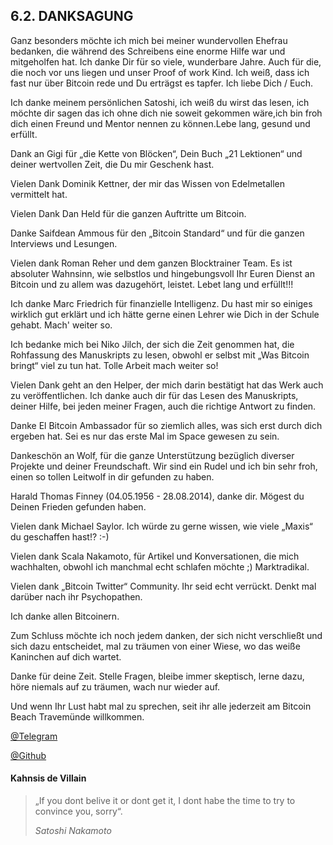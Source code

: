 ## 6.2. DANKSAGUNG

Ganz besonders möchte ich mich bei meiner wundervollen Ehefrau bedanken, die während des Schreibens eine enorme Hilfe war und mitgeholfen hat. Ich danke Dir für so viele, wunderbare Jahre. Auch für die, die noch vor uns liegen und unser Proof of work Kind. Ich weiß, dass ich fast nur über Bitcoin rede und Du erträgst es tapfer. Ich liebe Dich / Euch.

Ich danke meinem persönlichen Satoshi, ich weiß du wirst das lesen, ich möchte dir sagen das ich ohne dich nie soweit gekommen wäre,ich bin froh dich einen Freund und Mentor nennen zu können.Lebe lang, gesund und erfüllt.

Dank an Gigi für „die Kette von Blöcken“, Dein Buch „21 Lektionen“ und deiner wertvollen Zeit, die Du mir Geschenk hast.

Vielen Dank Dominik Kettner, der mir das Wissen von Edelmetallen vermittelt hat.

Vielen Dank Dan Held für die ganzen Auftritte um Bitcoin.

Danke Saifdean Ammous für den „Bitcoin Standard“ und für die ganzen Interviews und Lesungen.

Vielen dank Roman Reher und dem ganzen Blocktrainer Team. Es ist absoluter Wahnsinn, wie selbstlos und hingebungsvoll Ihr Euren Dienst an
Bitcoin und zu allem was dazugehört, leistet. Lebet lang und erfüllt!!!

Ich danke Marc Friedrich für finanzielle Intelligenz. Du hast mir so einiges wirklich gut erklärt und ich hätte gerne einen Lehrer wie Dich in der Schule gehabt. Mach' weiter so.

Ich bedanke mich bei Niko Jilch, der sich die Zeit genommen hat, die Rohfassung des Manuskripts zu lesen, obwohl er selbst mit „Was Bitcoin bringt“ viel zu tun hat. Tolle Arbeit mach weiter so!

Vielen Dank geht an den Helper, der mich darin bestätigt hat das Werk auch zu veröffentlichen. Ich danke auch dir für das Lesen des Manuskripts,
deiner Hilfe, bei jeden meiner Fragen, auch die richtige Antwort zu finden.

Danke El Bitcoin Ambassador für so ziemlich alles, was sich erst durch dich ergeben hat. Sei es nur das erste Mal im Space gewesen zu sein.

Dankeschön an Wolf, für die ganze Unterstützung bezüglich diverser Projekte und deiner Freundschaft. Wir sind ein Rudel und ich bin sehr froh, einen so tollen Leitwolf in dir gefunden zu haben.

Harald Thomas Finney (04.05.1956 - 28.08.2014), danke dir. Mögest du Deinen Frieden gefunden haben. 

Vielen dank Michael Saylor. Ich würde zu gerne wissen, wie viele „Maxis“ du geschaffen hast!? :-)

Vielen dank Scala Nakamoto, für Artikel und Konversationen, die mich wachhalten, obwohl ich manchmal echt schlafen möchte ;) Marktradikal.

Vielen dank „Bitcoin Twitter“ Community. Ihr seid echt verrückt. Denkt mal darüber nach ihr Psychopathen. 

Ich danke allen Bitcoinern.

Zum Schluss möchte ich noch jedem danken, der sich nicht verschließt und sich dazu entscheidet, mal zu träumen von einer Wiese, wo das weiße
Kaninchen auf dich wartet.

Danke für deine Zeit. Stelle Fragen, bleibe immer skeptisch, lerne dazu, höre niemals auf zu träumen, wach nur wieder auf.

Und wenn Ihr Lust habt mal zu sprechen, seit ihr alle jederzeit am Bitcoin Beach Travemünde willkommen.

[@Telegram](https://t.me/+WHuKyfJsY2I5YWM6) 

[@Github](https://bitcoinbeachtravemuende.github.io/meetup/)

#### Kahnsis de Villain

> „If you dont belive it or dont get it, I dont habe the time to try to convince you, sorry“.
> 
> *Satoshi Nakamoto*

